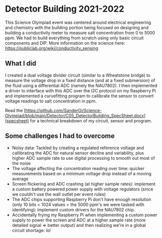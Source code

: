 # Detector Building 2021-2022
This Science Olympiad event was centered around electrical engineering and chemistry with the building portion being focused on designing and building a conductivity meter to measure salt concentration from 0 to 5000 ppm. We had to build everything from scratch using only basic circuit components and DIP. More information on the science here: https://publiclab.org/wiki/conductivity_sensing

## What I did
I created a dual voltage divider circuit (similar to a Wheatstone bridge) to measure the voltage drop in a fixed distance (and at a fixed submersion) of the fluid using a differential ADC (namely the NAU7802). I then implemented a driver to interface with this ADC over the I2C protocol on my Raspberry Pi and implemented a curvefitting program to callibrate the sensor to convert voltage readings to salt concentration in ppm.

Read the [https://github.com/SanderGi/Science-Olympiad/blob/main/Detector/C05_DetectorBuilding_SpecSheet.docx](specsheet) for a technical breakdown of my circuit, sensor and program.

## Some challenges I had to overcome
- Noisy data: Tackled by creating a regulated reference voltage and callibrating the ADC for natural sensor decline and variability, plus higher ADC sample rate to use digital processing to smooth out most of the noise
- The voltage affecting the concentration reading over time: quicker measurements based on a minimum voltage drop instead of a moving average
- Screen flickering and ADC crashing (at higher sample rates): implement a custom battery powered power supply with voltage regulators (since we couldn't use the wall outlet per event rules)
- The ADC chips supporting Raspberry Pi don't have enough resolution (only 10 bits = 1024 values < the 5000 ppm's we were tasked with identifying): implement custom drivers for the NAU7802 chip.
- Accidentally frying my Raspberry Pi when implementing a custom power supply to power the screen and ADC at a higher sample rate (more detailed signal => better output) and then realizing we're in a global circuit shortage: lol
